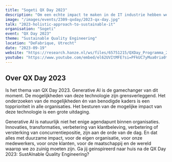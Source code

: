```yaml
---
title: "Sogeti QX Day 2023"
description: "Om een echte impact te maken in de IT industrie hebben we een holistische benadering nodig voor sustainable IT."
image: "/images/events/2309-qxday/2023-qx-day.jpg"
talk: "2023-holistic-approach-to-sustainable-it"
organisation: "Sogeti"
event: "QX Day 2023"
theme: "Sustainable Quality Engineering"
location: "DeFabrique, Utrecht"
date: "2023-09-19"
website: "https://research.hanze.nl/ws/files/65751215/QXDay_Programma_2023-dag.pdf"
youtube: "https://www.youtube.com/embed/el62UVItMFE?si=PFkUC7yMua0ria0t"
---
```


## Over QX Day 2023

Is het thema van QX Day 2023. Generative AI is de gamechanger van dit moment. De mogelijkheden van deze technologie zijn grensverleggend. Het onderzoeken van de mogelijkheden én van benodigde kaders is een topprioriteit in alle organisaties. Het besturen van de mogelijke impact van deze technologie is een grote uitdaging.

Generative AI is natuurlijk niet het enige agendapunt binnen organisaties. Innovaties, transformaties, verbetering van klantbeleving, verbetering of versterking van concurrentiepositie, zijn aan de orde van de dag. En dat alles met duurzame impact, voor de eigen organisatie, voor onze medewerkers, voor onze klanten, voor de maatschappij en de wereld waarop we zo zuinig moeten zijn. Ga jij geinspireerd naar huis na de QX Day 2023: SustAInable Quality Engineering?
